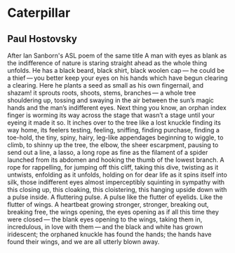 # Caterpillar
## Paul Hostovsky
After Ian Sanborn's ASL poem of the same title
A man with eyes as blank
as the indifference of nature
is staring straight ahead
as the whole thing unfolds.
He has a black beard, black
shirt, black woolen cap —
he could be a thief — you better
keep your eyes on his hands
which have begun clearing
a clearing. Here he plants
a seed as small as his own
fingernail, and shazam! it sprouts
roots, shoots, stems, branches —
a whole tree shouldering up,
tossing and swaying in the air
between the sun’s magic hands
and the man’s indifferent eyes.
Next thing you know, an orphan
index finger is worming its way
across the stage that wasn’t
a stage until your eyeing it
made it so. It inches over
to the tree like a lost knuckle
finding its way home, its feelers
testing, feeling, sniffing, finding
purchase, finding a toe-hold,
the tiny, spiny, hairy, leg-like
appendages beginning to wiggle,
to climb, to shinny up the tree,
the elbow, the sheer escarpment,
pausing to send out a line,
a lasso, a long rope as fine
as the filament of a spider
launched from its abdomen
and hooking the thumb
of the lowest branch. A rope for
rappelling, for jumping off
this cliff, taking this dive,
twisting as it untwists, enfolding
as it unfolds, holding on for
dear life as it spins itself into
silk, those indifferent eyes
almost imperceptibly squinting
in sympathy with this closing
up, this cloaking, this cloistering,
this hanging upside down with
a pulse inside. A fluttering
pulse. A pulse like the flutter
of eyelids. Like the flutter
of wings. A heartbeat growing
stronger, stronger, breaking
out, breaking free, the wings
opening, the eyes opening as if
all this time they were closed —
the blank eyes opening to the
wings, taking them in, incredulous,
in love with them — and the black
and white has grown iridescent;
the orphaned knuckle has found
the hands; the hands have found
their wings, and we are all
utterly blown away.